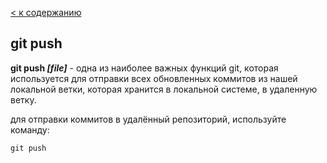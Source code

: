 [< к содержанию](./readme.md)

## git push 

**git push *[file]*** -	одна из наиболее важных функций git, которая используется для отправки всех обновленных коммитов из нашей локальной ветки, которая хранится в локальной системе, в удаленную ветку.

для отправки коммитов в удалённый репозиторий, используйте команду:

```bash-
git push
```